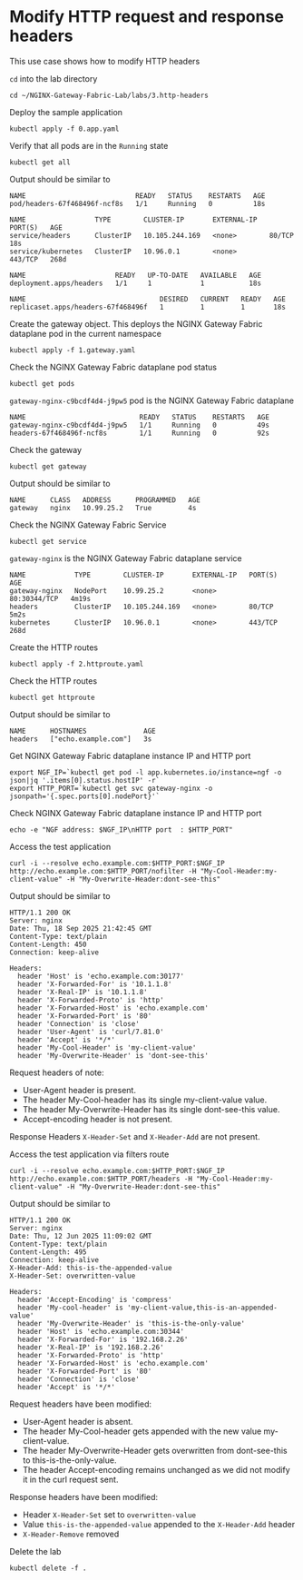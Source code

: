 # Modify HTTP request and response headers

This use case shows how to modify HTTP headers

`cd` into the lab directory
```code
cd ~/NGINX-Gateway-Fabric-Lab/labs/3.http-headers
```

Deploy the sample application
```code
kubectl apply -f 0.app.yaml
```

Verify that all pods are in the `Running` state

```code
kubectl get all
```

Output should be similar to

```
NAME                           READY   STATUS    RESTARTS   AGE
pod/headers-67f468496f-ncf8s   1/1     Running   0          18s

NAME                 TYPE        CLUSTER-IP       EXTERNAL-IP   PORT(S)   AGE
service/headers      ClusterIP   10.105.244.169   <none>        80/TCP    18s
service/kubernetes   ClusterIP   10.96.0.1        <none>        443/TCP   268d

NAME                      READY   UP-TO-DATE   AVAILABLE   AGE
deployment.apps/headers   1/1     1            1           18s

NAME                                 DESIRED   CURRENT   READY   AGE
replicaset.apps/headers-67f468496f   1         1         1       18s
```

Create the gateway object. This deploys the NGINX Gateway Fabric dataplane pod in the current namespace
```code
kubectl apply -f 1.gateway.yaml
```

Check the NGINX Gateway Fabric dataplane pod status
```
kubectl get pods
```

`gateway-nginx-c9bcdf4d4-j9pw5` pod is the NGINX Gateway Fabric dataplane
```code
NAME                            READY   STATUS    RESTARTS   AGE
gateway-nginx-c9bcdf4d4-j9pw5   1/1     Running   0          49s
headers-67f468496f-ncf8s        1/1     Running   0          92s
```

Check the gateway
```code
kubectl get gateway
```

Output should be similar to
```code
NAME      CLASS   ADDRESS      PROGRAMMED   AGE
gateway   nginx   10.99.25.2   True         4s
```

Check the NGINX Gateway Fabric Service
```code
kubectl get service
```

`gateway-nginx` is the NGINX Gateway Fabric dataplane service
```code
NAME            TYPE        CLUSTER-IP       EXTERNAL-IP   PORT(S)        AGE
gateway-nginx   NodePort    10.99.25.2       <none>        80:30344/TCP   4m19s
headers         ClusterIP   10.105.244.169   <none>        80/TCP         5m2s
kubernetes      ClusterIP   10.96.0.1        <none>        443/TCP        268d
```

Create the HTTP routes
```code
kubectl apply -f 2.httproute.yaml
```

Check the HTTP routes
```code
kubectl get httproute
```

Output should be similar to
```code
NAME      HOSTNAMES              AGE
headers   ["echo.example.com"]   3s
```

Get NGINX Gateway Fabric dataplane instance IP and HTTP port
```code
export NGF_IP=`kubectl get pod -l app.kubernetes.io/instance=ngf -o json|jq '.items[0].status.hostIP' -r`
export HTTP_PORT=`kubectl get svc gateway-nginx -o jsonpath='{.spec.ports[0].nodePort}'`
```

Check NGINX Gateway Fabric dataplane instance IP and HTTP port
```code
echo -e "NGF address: $NGF_IP\nHTTP port  : $HTTP_PORT"
```

Access the test application
```code
curl -i --resolve echo.example.com:$HTTP_PORT:$NGF_IP http://echo.example.com:$HTTP_PORT/nofilter -H "My-Cool-Header:my-client-value" -H "My-Overwrite-Header:dont-see-this" 
```
Output should be similar to
```code
HTTP/1.1 200 OK
Server: nginx
Date: Thu, 18 Sep 2025 21:42:45 GMT
Content-Type: text/plain
Content-Length: 450
Connection: keep-alive

Headers:
  header 'Host' is 'echo.example.com:30177'
  header 'X-Forwarded-For' is '10.1.1.8'
  header 'X-Real-IP' is '10.1.1.8'
  header 'X-Forwarded-Proto' is 'http'
  header 'X-Forwarded-Host' is 'echo.example.com'
  header 'X-Forwarded-Port' is '80'
  header 'Connection' is 'close'
  header 'User-Agent' is 'curl/7.81.0'
  header 'Accept' is '*/*'
  header 'My-Cool-Header' is 'my-client-value'
  header 'My-Overwrite-Header' is 'dont-see-this'
```

Request headers of note:

- User-Agent header is present.
- The header My-Cool-header has its single my-client-value value.
- The header My-Overwrite-Header has its single dont-see-this value.
- Accept-encoding header is not present.

Response Headers `X-Header-Set` and `X-Header-Add` are not present.


Access the test application via filters route
```code
curl -i --resolve echo.example.com:$HTTP_PORT:$NGF_IP http://echo.example.com:$HTTP_PORT/headers -H "My-Cool-Header:my-client-value" -H "My-Overwrite-Header:dont-see-this" 
```

Output should be similar to
```code
HTTP/1.1 200 OK
Server: nginx
Date: Thu, 12 Jun 2025 11:09:02 GMT
Content-Type: text/plain
Content-Length: 495
Connection: keep-alive
X-Header-Add: this-is-the-appended-value
X-Header-Set: overwritten-value

Headers:
  header 'Accept-Encoding' is 'compress'
  header 'My-cool-header' is 'my-client-value,this-is-an-appended-value'
  header 'My-Overwrite-Header' is 'this-is-the-only-value'
  header 'Host' is 'echo.example.com:30344'
  header 'X-Forwarded-For' is '192.168.2.26'
  header 'X-Real-IP' is '192.168.2.26'
  header 'X-Forwarded-Proto' is 'http'
  header 'X-Forwarded-Host' is 'echo.example.com'
  header 'X-Forwarded-Port' is '80'
  header 'Connection' is 'close'
  header 'Accept' is '*/*'
```

Request headers have been modified:

- User-Agent header is absent.
- The header My-Cool-header gets appended with the new value my-client-value.
- The header My-Overwrite-Header gets overwritten from dont-see-this to this-is-the-only-value.
- The header Accept-encoding remains unchanged as we did not modify it in the curl request sent.

Response headers have been modified:

- Header `X-Header-Set` set to `overwritten-value`
- Value `this-is-the-appended-value` appended to the `X-Header-Add` header
- `X-Header-Remove` removed

Delete the lab

```code
kubectl delete -f .
```
